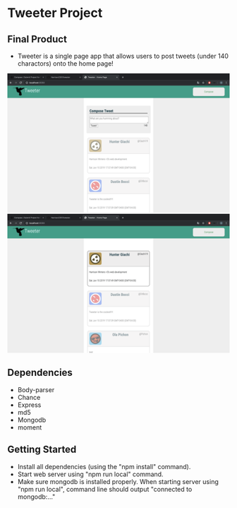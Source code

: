 # Tweeter Project

## Final Product
- Tweeter is a single page app that allows users to post tweets (under 140 charactors) onto the home page!


!["Screenshot of my tweeter app 1"](https://github.com/Harrison2301/tweeter/blob/master/docs/tweet1.png?raw=true)
!["Screenshot of my tweeter app 2"](https://github.com/Harrison2301/tweeter/blob/master/docs/tweet2.png?raw=true)
## Dependencies
- Body-parser
- Chance
- Express 
- md5
- Mongodb
- moment

## Getting Started
- Install all dependencies (using the "npm install" command).
- Start web server using "npm run local" command.
- Make sure mongodb is installed properly. When starting server using "npm run local", command line should output "connected to mongodb:..."

